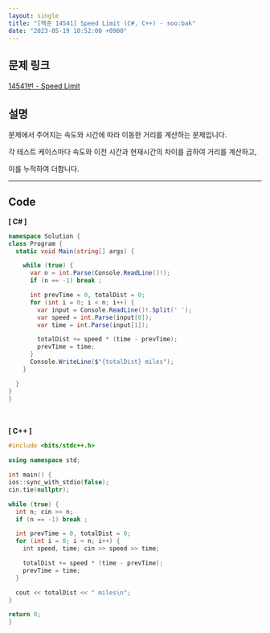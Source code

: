 ```yaml
---
layout: single
title: "[백준 14541] Speed Limit (C#, C++) - soo:bak"
date: "2023-05-19 10:52:00 +0900"
---
```


## 문제 링크
  [14541번 - Speed Limit](https://www.acmicpc.net/problem/14541)

## 설명
문제에서 주어지는 속도와 시간에 따라 이동한 거리를 계산하는 문제입니다. <br>

각 테스트 케이스마다 속도와 이전 시간과 현재시간의 차이를 곱하여 거리를 계산하고,<br>

이를 누적하여 더합니다. <br>

- - -

## Code
<b>[ C# ] </b>
<br>

  ```c#
namespace Solution {
  class Program {
    static void Main(string[] args) {

      while (true) {
        var n = int.Parse(Console.ReadLine()!);
        if (n == -1) break ;

        int prevTime = 0, totalDist = 0;
        for (int i = 0; i < n; i++) {
          var input = Console.ReadLine()!.Split(' ');
          var speed = int.Parse(input[0]);
          var time = int.Parse(input[1]);

          totalDist += speed * (time - prevTime);
          prevTime = time;
        }
        Console.WriteLine($"{totalDist} miles");
      }

    }
  }
}
  ```
<br><br>
<b>[ C++ ] </b>
<br>

  ```c++
#include <bits/stdc++.h>

using namespace std;

int main() {
  ios::sync_with_stdio(false);
  cin.tie(nullptr);

  while (true) {
    int n; cin >> n;
    if (n == -1) break ;

    int prevTime = 0, totalDist = 0;
    for (int i = 0; i < n; i++) {
      int speed, time; cin >> speed >> time;

      totalDist += speed * (time - prevTime);
      prevTime = time;
    }

    cout << totalDist << " miles\n";
  }

  return 0;
}
  ```
